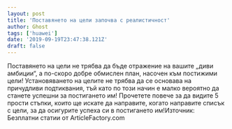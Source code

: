 ```yaml
---
layout: post
title: 'Поставянето на цели започва с реалистичност'
author: Ghost
tags: ['huawei']
date: '2019-09-19T23:47:38.121Z'
draft: false
---
```


Поставянето на цели не трябва да бъде отражение на вашите „диви амбиции“, а по-скоро добре обмислен план, насочен към постижими цели! Установяването на целите не трябва да се основава на причудливи подтиквания, тъй като по този начин е малко вероятно да станете успешни за постигането им! Прочетете повече за да видите 5 прости стъпки, които ще искате да направите, когато направите списък с цели, за да осигурите успеха си в постигането им!Източник: Безплатни статии от ArticleFactory.com
